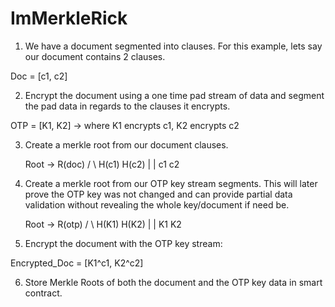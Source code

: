 # ImMerkleRick


1. We have a document segmented into clauses.  For this example, lets say our document contains 2 clauses.

  Doc = [c1, c2]

2. Encrypt the document using a one time pad stream of data and segment the pad data in regards to the clauses it encrypts.

  OTP = [K1, K2]   -> where K1 encrypts c1, K2 encrypts c2

3. Create a merkle root from our document clauses.

     Root -> R(doc)
     /  \ 
  H(c1) H(c2)
   |     |
   c1    c2
   
   
4. Create a merkle root from our OTP key stream segments.  This will later prove the OTP key was not changed and can provide partial data validation without revealing the whole key/document if need be.

     Root -> R(otp)
     /  \ 
  H(K1) H(K2)
   |     |
   K1    K2
   
   
5. Encrypt the document with the OTP key stream:
  
  Encrypted_Doc = [K1^c1, K2^c2]
  
  
6. Store Merkle Roots of both the document and the OTP key data in smart contract.

